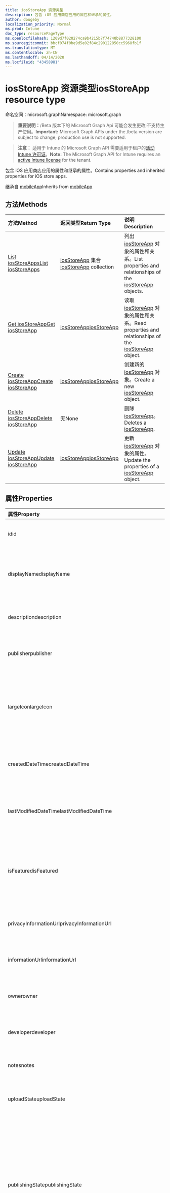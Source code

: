 ```yaml
---
title: iosStoreApp 资源类型
description: 包含 iOS 应用商店应用的属性和继承的属性。
author: dougeby
localization_priority: Normal
ms.prod: Intune
doc_type: resourcePageType
ms.openlocfilehash: 1209d7f020274ca9b4215b7f74740b8877328100
ms.sourcegitcommit: bbcf074f0be9d5e02f84c290122850cc5968fb1f
ms.translationtype: MT
ms.contentlocale: zh-CN
ms.lasthandoff: 04/14/2020
ms.locfileid: "43458981"
---
```

# <a name="iosstoreapp-resource-type"></a><span data-ttu-id="73168-103">iosStoreApp 资源类型</span><span class="sxs-lookup"><span data-stu-id="73168-103">iosStoreApp resource type</span></span>

<span data-ttu-id="73168-104">命名空间：microsoft.graph</span><span class="sxs-lookup"><span data-stu-id="73168-104">Namespace: microsoft.graph</span></span>

> <span data-ttu-id="73168-105">**重要说明：**/Beta 版本下的 Microsoft Graph Api 可能会发生更改;不支持生产使用。</span><span class="sxs-lookup"><span data-stu-id="73168-105">**Important:** Microsoft Graph APIs under the /beta version are subject to change; production use is not supported.</span></span>

> <span data-ttu-id="73168-106">**注意：** 适用于 Intune 的 Microsoft Graph API 需要适用于租户的[活动 Intune 许可证](https://go.microsoft.com/fwlink/?linkid=839381)。</span><span class="sxs-lookup"><span data-stu-id="73168-106">**Note:** The Microsoft Graph API for Intune requires an [active Intune license](https://go.microsoft.com/fwlink/?linkid=839381) for the tenant.</span></span>

<span data-ttu-id="73168-107">包含 iOS 应用商店应用的属性和继承的属性。</span><span class="sxs-lookup"><span data-stu-id="73168-107">Contains properties and inherited properties for iOS store apps.</span></span>


<span data-ttu-id="73168-108">继承自 [mobileApp](../resources/intune-shared-mobileapp.md)</span><span class="sxs-lookup"><span data-stu-id="73168-108">Inherits from [mobileApp](../resources/intune-shared-mobileapp.md)</span></span>

## <a name="methods"></a><span data-ttu-id="73168-109">方法</span><span class="sxs-lookup"><span data-stu-id="73168-109">Methods</span></span>
|<span data-ttu-id="73168-110">方法</span><span class="sxs-lookup"><span data-stu-id="73168-110">Method</span></span>|<span data-ttu-id="73168-111">返回类型</span><span class="sxs-lookup"><span data-stu-id="73168-111">Return Type</span></span>|<span data-ttu-id="73168-112">说明</span><span class="sxs-lookup"><span data-stu-id="73168-112">Description</span></span>|
|:---|:---|:---|
|[<span data-ttu-id="73168-113">List iosStoreApps</span><span class="sxs-lookup"><span data-stu-id="73168-113">List iosStoreApps</span></span>](../api/intune-apps-iosstoreapp-list.md)|<span data-ttu-id="73168-114">[iosStoreApp](../resources/intune-apps-iosstoreapp.md) 集合</span><span class="sxs-lookup"><span data-stu-id="73168-114">[iosStoreApp](../resources/intune-apps-iosstoreapp.md) collection</span></span>|<span data-ttu-id="73168-115">列出 [iosStoreApp](../resources/intune-apps-iosstoreapp.md) 对象的属性和关系。</span><span class="sxs-lookup"><span data-stu-id="73168-115">List properties and relationships of the [iosStoreApp](../resources/intune-apps-iosstoreapp.md) objects.</span></span>|
|[<span data-ttu-id="73168-116">Get iosStoreApp</span><span class="sxs-lookup"><span data-stu-id="73168-116">Get iosStoreApp</span></span>](../api/intune-apps-iosstoreapp-get.md)|[<span data-ttu-id="73168-117">iosStoreApp</span><span class="sxs-lookup"><span data-stu-id="73168-117">iosStoreApp</span></span>](../resources/intune-apps-iosstoreapp.md)|<span data-ttu-id="73168-118">读取 [iosStoreApp](../resources/intune-apps-iosstoreapp.md) 对象的属性和关系。</span><span class="sxs-lookup"><span data-stu-id="73168-118">Read properties and relationships of the [iosStoreApp](../resources/intune-apps-iosstoreapp.md) object.</span></span>|
|[<span data-ttu-id="73168-119">Create iosStoreApp</span><span class="sxs-lookup"><span data-stu-id="73168-119">Create iosStoreApp</span></span>](../api/intune-apps-iosstoreapp-create.md)|[<span data-ttu-id="73168-120">iosStoreApp</span><span class="sxs-lookup"><span data-stu-id="73168-120">iosStoreApp</span></span>](../resources/intune-apps-iosstoreapp.md)|<span data-ttu-id="73168-121">创建新的 [iosStoreApp](../resources/intune-apps-iosstoreapp.md) 对象。</span><span class="sxs-lookup"><span data-stu-id="73168-121">Create a new [iosStoreApp](../resources/intune-apps-iosstoreapp.md) object.</span></span>|
|[<span data-ttu-id="73168-122">Delete iosStoreApp</span><span class="sxs-lookup"><span data-stu-id="73168-122">Delete iosStoreApp</span></span>](../api/intune-apps-iosstoreapp-delete.md)|<span data-ttu-id="73168-123">无</span><span class="sxs-lookup"><span data-stu-id="73168-123">None</span></span>|<span data-ttu-id="73168-124">删除 [iosStoreApp](../resources/intune-apps-iosstoreapp.md)。</span><span class="sxs-lookup"><span data-stu-id="73168-124">Deletes a [iosStoreApp](../resources/intune-apps-iosstoreapp.md).</span></span>|
|[<span data-ttu-id="73168-125">Update iosStoreApp</span><span class="sxs-lookup"><span data-stu-id="73168-125">Update iosStoreApp</span></span>](../api/intune-apps-iosstoreapp-update.md)|[<span data-ttu-id="73168-126">iosStoreApp</span><span class="sxs-lookup"><span data-stu-id="73168-126">iosStoreApp</span></span>](../resources/intune-apps-iosstoreapp.md)|<span data-ttu-id="73168-127">更新 [iosStoreApp](../resources/intune-apps-iosstoreapp.md) 对象的属性。</span><span class="sxs-lookup"><span data-stu-id="73168-127">Update the properties of a [iosStoreApp](../resources/intune-apps-iosstoreapp.md) object.</span></span>|

## <a name="properties"></a><span data-ttu-id="73168-128">属性</span><span class="sxs-lookup"><span data-stu-id="73168-128">Properties</span></span>
|<span data-ttu-id="73168-129">属性</span><span class="sxs-lookup"><span data-stu-id="73168-129">Property</span></span>|<span data-ttu-id="73168-130">类型</span><span class="sxs-lookup"><span data-stu-id="73168-130">Type</span></span>|<span data-ttu-id="73168-131">说明</span><span class="sxs-lookup"><span data-stu-id="73168-131">Description</span></span>|
|:---|:---|:---|
|<span data-ttu-id="73168-132">id</span><span class="sxs-lookup"><span data-stu-id="73168-132">id</span></span>|<span data-ttu-id="73168-133">字符串</span><span class="sxs-lookup"><span data-stu-id="73168-133">String</span></span>|<span data-ttu-id="73168-134">实体的键。</span><span class="sxs-lookup"><span data-stu-id="73168-134">Key of the entity.</span></span> <span data-ttu-id="73168-135">继承自 [mobileApp](../resources/intune-shared-mobileapp.md)</span><span class="sxs-lookup"><span data-stu-id="73168-135">Inherited from [mobileApp](../resources/intune-shared-mobileapp.md)</span></span>|
|<span data-ttu-id="73168-136">displayName</span><span class="sxs-lookup"><span data-stu-id="73168-136">displayName</span></span>|<span data-ttu-id="73168-137">String</span><span class="sxs-lookup"><span data-stu-id="73168-137">String</span></span>|<span data-ttu-id="73168-138">管理员提供或导入的应用标题。</span><span class="sxs-lookup"><span data-stu-id="73168-138">The admin provided or imported title of the app.</span></span> <span data-ttu-id="73168-139">继承自 [mobileApp](../resources/intune-shared-mobileapp.md)</span><span class="sxs-lookup"><span data-stu-id="73168-139">Inherited from [mobileApp](../resources/intune-shared-mobileapp.md)</span></span>|
|<span data-ttu-id="73168-140">description</span><span class="sxs-lookup"><span data-stu-id="73168-140">description</span></span>|<span data-ttu-id="73168-141">字符串</span><span class="sxs-lookup"><span data-stu-id="73168-141">String</span></span>|<span data-ttu-id="73168-142">应用的说明。</span><span class="sxs-lookup"><span data-stu-id="73168-142">The description of the app.</span></span> <span data-ttu-id="73168-143">继承自 [mobileApp](../resources/intune-shared-mobileapp.md)</span><span class="sxs-lookup"><span data-stu-id="73168-143">Inherited from [mobileApp](../resources/intune-shared-mobileapp.md)</span></span>|
|<span data-ttu-id="73168-144">publisher</span><span class="sxs-lookup"><span data-stu-id="73168-144">publisher</span></span>|<span data-ttu-id="73168-145">String</span><span class="sxs-lookup"><span data-stu-id="73168-145">String</span></span>|<span data-ttu-id="73168-146">应用的发布者。</span><span class="sxs-lookup"><span data-stu-id="73168-146">The publisher of the app.</span></span> <span data-ttu-id="73168-147">继承自 [mobileApp](../resources/intune-shared-mobileapp.md)</span><span class="sxs-lookup"><span data-stu-id="73168-147">Inherited from [mobileApp](../resources/intune-shared-mobileapp.md)</span></span>|
|<span data-ttu-id="73168-148">largeIcon</span><span class="sxs-lookup"><span data-stu-id="73168-148">largeIcon</span></span>|[<span data-ttu-id="73168-149">mimeContent</span><span class="sxs-lookup"><span data-stu-id="73168-149">mimeContent</span></span>](../resources/intune-shared-mimecontent.md)|<span data-ttu-id="73168-150">要显示在应用详细信息中并用于图标上传的大图标。</span><span class="sxs-lookup"><span data-stu-id="73168-150">The large icon, to be displayed in the app details and used for upload of the icon.</span></span> <span data-ttu-id="73168-151">继承自 [mobileApp](../resources/intune-shared-mobileapp.md)</span><span class="sxs-lookup"><span data-stu-id="73168-151">Inherited from [mobileApp](../resources/intune-shared-mobileapp.md)</span></span>|
|<span data-ttu-id="73168-152">createdDateTime</span><span class="sxs-lookup"><span data-stu-id="73168-152">createdDateTime</span></span>|<span data-ttu-id="73168-153">DateTimeOffset</span><span class="sxs-lookup"><span data-stu-id="73168-153">DateTimeOffset</span></span>|<span data-ttu-id="73168-154">创建应用的日期和时间。</span><span class="sxs-lookup"><span data-stu-id="73168-154">The date and time the app was created.</span></span> <span data-ttu-id="73168-155">继承自 [mobileApp](../resources/intune-shared-mobileapp.md)</span><span class="sxs-lookup"><span data-stu-id="73168-155">Inherited from [mobileApp](../resources/intune-shared-mobileapp.md)</span></span>|
|<span data-ttu-id="73168-156">lastModifiedDateTime</span><span class="sxs-lookup"><span data-stu-id="73168-156">lastModifiedDateTime</span></span>|<span data-ttu-id="73168-157">DateTimeOffset</span><span class="sxs-lookup"><span data-stu-id="73168-157">DateTimeOffset</span></span>|<span data-ttu-id="73168-158">上次修改应用的日期和时间。</span><span class="sxs-lookup"><span data-stu-id="73168-158">The date and time the app was last modified.</span></span> <span data-ttu-id="73168-159">继承自 [mobileApp](../resources/intune-shared-mobileapp.md)</span><span class="sxs-lookup"><span data-stu-id="73168-159">Inherited from [mobileApp](../resources/intune-shared-mobileapp.md)</span></span>|
|<span data-ttu-id="73168-160">isFeatured</span><span class="sxs-lookup"><span data-stu-id="73168-160">isFeatured</span></span>|<span data-ttu-id="73168-161">Boolean</span><span class="sxs-lookup"><span data-stu-id="73168-161">Boolean</span></span>|<span data-ttu-id="73168-162">指示应用是否被管理员标记为特色的值。继承自 [mobileApp](../resources/intune-shared-mobileapp.md)</span><span class="sxs-lookup"><span data-stu-id="73168-162">The value indicating whether the app is marked as featured by the admin. Inherited from [mobileApp](../resources/intune-shared-mobileapp.md)</span></span>|
|<span data-ttu-id="73168-163">privacyInformationUrl</span><span class="sxs-lookup"><span data-stu-id="73168-163">privacyInformationUrl</span></span>|<span data-ttu-id="73168-164">String</span><span class="sxs-lookup"><span data-stu-id="73168-164">String</span></span>|<span data-ttu-id="73168-165">隐私声明 URL。</span><span class="sxs-lookup"><span data-stu-id="73168-165">The privacy statement Url.</span></span> <span data-ttu-id="73168-166">继承自 [mobileApp](../resources/intune-shared-mobileapp.md)</span><span class="sxs-lookup"><span data-stu-id="73168-166">Inherited from [mobileApp](../resources/intune-shared-mobileapp.md)</span></span>|
|<span data-ttu-id="73168-167">informationUrl</span><span class="sxs-lookup"><span data-stu-id="73168-167">informationUrl</span></span>|<span data-ttu-id="73168-168">String</span><span class="sxs-lookup"><span data-stu-id="73168-168">String</span></span>|<span data-ttu-id="73168-169">详细信息 URL。</span><span class="sxs-lookup"><span data-stu-id="73168-169">The more information Url.</span></span> <span data-ttu-id="73168-170">继承自 [mobileApp](../resources/intune-shared-mobileapp.md)</span><span class="sxs-lookup"><span data-stu-id="73168-170">Inherited from [mobileApp](../resources/intune-shared-mobileapp.md)</span></span>|
|<span data-ttu-id="73168-171">owner</span><span class="sxs-lookup"><span data-stu-id="73168-171">owner</span></span>|<span data-ttu-id="73168-172">String</span><span class="sxs-lookup"><span data-stu-id="73168-172">String</span></span>|<span data-ttu-id="73168-173">应用的所有者。</span><span class="sxs-lookup"><span data-stu-id="73168-173">The owner of the app.</span></span> <span data-ttu-id="73168-174">继承自 [mobileApp](../resources/intune-shared-mobileapp.md)</span><span class="sxs-lookup"><span data-stu-id="73168-174">Inherited from [mobileApp](../resources/intune-shared-mobileapp.md)</span></span>|
|<span data-ttu-id="73168-175">developer</span><span class="sxs-lookup"><span data-stu-id="73168-175">developer</span></span>|<span data-ttu-id="73168-176">String</span><span class="sxs-lookup"><span data-stu-id="73168-176">String</span></span>|<span data-ttu-id="73168-177">应用的开发者。</span><span class="sxs-lookup"><span data-stu-id="73168-177">The developer of the app.</span></span> <span data-ttu-id="73168-178">继承自 [mobileApp](../resources/intune-shared-mobileapp.md)</span><span class="sxs-lookup"><span data-stu-id="73168-178">Inherited from [mobileApp](../resources/intune-shared-mobileapp.md)</span></span>|
|<span data-ttu-id="73168-179">notes</span><span class="sxs-lookup"><span data-stu-id="73168-179">notes</span></span>|<span data-ttu-id="73168-180">String</span><span class="sxs-lookup"><span data-stu-id="73168-180">String</span></span>|<span data-ttu-id="73168-181">应用的备注。</span><span class="sxs-lookup"><span data-stu-id="73168-181">Notes for the app.</span></span> <span data-ttu-id="73168-182">继承自 [mobileApp](../resources/intune-shared-mobileapp.md)</span><span class="sxs-lookup"><span data-stu-id="73168-182">Inherited from [mobileApp](../resources/intune-shared-mobileapp.md)</span></span>|
|<span data-ttu-id="73168-183">uploadState</span><span class="sxs-lookup"><span data-stu-id="73168-183">uploadState</span></span>|<span data-ttu-id="73168-184">Int32</span><span class="sxs-lookup"><span data-stu-id="73168-184">Int32</span></span>|<span data-ttu-id="73168-185">上载状态。</span><span class="sxs-lookup"><span data-stu-id="73168-185">The upload state.</span></span> <span data-ttu-id="73168-186">继承自 [mobileApp](../resources/intune-shared-mobileapp.md)</span><span class="sxs-lookup"><span data-stu-id="73168-186">Inherited from [mobileApp](../resources/intune-shared-mobileapp.md)</span></span>|
|<span data-ttu-id="73168-187">publishingState</span><span class="sxs-lookup"><span data-stu-id="73168-187">publishingState</span></span>|[<span data-ttu-id="73168-188">mobileAppPublishingState</span><span class="sxs-lookup"><span data-stu-id="73168-188">mobileAppPublishingState</span></span>](../resources/intune-apps-mobileapppublishingstate.md)|<span data-ttu-id="73168-189">应用的发布状态。</span><span class="sxs-lookup"><span data-stu-id="73168-189">The publishing state for the app.</span></span> <span data-ttu-id="73168-190">除非应用已发布，否则无法分配应用。</span><span class="sxs-lookup"><span data-stu-id="73168-190">The app cannot be assigned unless the app is published.</span></span> <span data-ttu-id="73168-191">继承自[mobileApp](../resources/intune-shared-mobileapp.md)。</span><span class="sxs-lookup"><span data-stu-id="73168-191">Inherited from [mobileApp](../resources/intune-shared-mobileapp.md).</span></span> <span data-ttu-id="73168-192">可取值为：`notPublished`、`processing`、`published`。</span><span class="sxs-lookup"><span data-stu-id="73168-192">Possible values are: `notPublished`, `processing`, `published`.</span></span>|
|<span data-ttu-id="73168-193">isAssigned</span><span class="sxs-lookup"><span data-stu-id="73168-193">isAssigned</span></span>|<span data-ttu-id="73168-194">Boolean</span><span class="sxs-lookup"><span data-stu-id="73168-194">Boolean</span></span>|<span data-ttu-id="73168-195">指示是否至少向一个组分配了应用程序的值。</span><span class="sxs-lookup"><span data-stu-id="73168-195">The value indicating whether the app is assigned to at least one group.</span></span> <span data-ttu-id="73168-196">继承自 [mobileApp](../resources/intune-shared-mobileapp.md)</span><span class="sxs-lookup"><span data-stu-id="73168-196">Inherited from [mobileApp](../resources/intune-shared-mobileapp.md)</span></span>|
|<span data-ttu-id="73168-197">roleScopeTagIds</span><span class="sxs-lookup"><span data-stu-id="73168-197">roleScopeTagIds</span></span>|<span data-ttu-id="73168-198">String 集合</span><span class="sxs-lookup"><span data-stu-id="73168-198">String collection</span></span>|<span data-ttu-id="73168-199">此移动应用的作用域标记 id 列表。</span><span class="sxs-lookup"><span data-stu-id="73168-199">List of scope tag ids for this mobile app.</span></span> <span data-ttu-id="73168-200">继承自 [mobileApp](../resources/intune-shared-mobileapp.md)</span><span class="sxs-lookup"><span data-stu-id="73168-200">Inherited from [mobileApp](../resources/intune-shared-mobileapp.md)</span></span>|
|<span data-ttu-id="73168-201">dependentAppCount</span><span class="sxs-lookup"><span data-stu-id="73168-201">dependentAppCount</span></span>|<span data-ttu-id="73168-202">Int32</span><span class="sxs-lookup"><span data-stu-id="73168-202">Int32</span></span>|<span data-ttu-id="73168-203">子应用程序的依赖项总数。</span><span class="sxs-lookup"><span data-stu-id="73168-203">The total number of dependencies the child app has.</span></span> <span data-ttu-id="73168-204">继承自 [mobileApp](../resources/intune-shared-mobileapp.md)</span><span class="sxs-lookup"><span data-stu-id="73168-204">Inherited from [mobileApp](../resources/intune-shared-mobileapp.md)</span></span>|
|<span data-ttu-id="73168-205">bundleId</span><span class="sxs-lookup"><span data-stu-id="73168-205">bundleId</span></span>|<span data-ttu-id="73168-206">String</span><span class="sxs-lookup"><span data-stu-id="73168-206">String</span></span>|<span data-ttu-id="73168-207">标识名称。</span><span class="sxs-lookup"><span data-stu-id="73168-207">The Identity Name.</span></span>|
|<span data-ttu-id="73168-208">appStoreUrl</span><span class="sxs-lookup"><span data-stu-id="73168-208">appStoreUrl</span></span>|<span data-ttu-id="73168-209">String</span><span class="sxs-lookup"><span data-stu-id="73168-209">String</span></span>|<span data-ttu-id="73168-210">Apple App Store URL</span><span class="sxs-lookup"><span data-stu-id="73168-210">The Apple App Store URL</span></span>|
|<span data-ttu-id="73168-211">applicableDeviceType</span><span class="sxs-lookup"><span data-stu-id="73168-211">applicableDeviceType</span></span>|[<span data-ttu-id="73168-212">iosDeviceType</span><span class="sxs-lookup"><span data-stu-id="73168-212">iosDeviceType</span></span>](../resources/intune-apps-iosdevicetype.md)|<span data-ttu-id="73168-213">可运行此应用的 iOS 体系结构。</span><span class="sxs-lookup"><span data-stu-id="73168-213">The iOS architecture for which this app can run on.</span></span>|
|<span data-ttu-id="73168-214">minimumSupportedOperatingSystem</span><span class="sxs-lookup"><span data-stu-id="73168-214">minimumSupportedOperatingSystem</span></span>|[<span data-ttu-id="73168-215">iosMinimumOperatingSystem</span><span class="sxs-lookup"><span data-stu-id="73168-215">iosMinimumOperatingSystem</span></span>](../resources/intune-apps-iosminimumoperatingsystem.md)|<span data-ttu-id="73168-216">最低适用操作系统的值。</span><span class="sxs-lookup"><span data-stu-id="73168-216">The value for the minimum applicable operating system.</span></span>|

## <a name="relationships"></a><span data-ttu-id="73168-217">关系</span><span class="sxs-lookup"><span data-stu-id="73168-217">Relationships</span></span>
|<span data-ttu-id="73168-218">关系</span><span class="sxs-lookup"><span data-stu-id="73168-218">Relationship</span></span>|<span data-ttu-id="73168-219">类型</span><span class="sxs-lookup"><span data-stu-id="73168-219">Type</span></span>|<span data-ttu-id="73168-220">说明</span><span class="sxs-lookup"><span data-stu-id="73168-220">Description</span></span>|
|:---|:---|:---|
|<span data-ttu-id="73168-221">categories</span><span class="sxs-lookup"><span data-stu-id="73168-221">categories</span></span>|<span data-ttu-id="73168-222">[mobileAppCategory](../resources/intune-apps-mobileappcategory.md) 集合</span><span class="sxs-lookup"><span data-stu-id="73168-222">[mobileAppCategory](../resources/intune-apps-mobileappcategory.md) collection</span></span>|<span data-ttu-id="73168-223">此应用的类别列表。</span><span class="sxs-lookup"><span data-stu-id="73168-223">The list of categories for this app.</span></span> <span data-ttu-id="73168-224">继承自 [mobileApp](../resources/intune-shared-mobileapp.md)</span><span class="sxs-lookup"><span data-stu-id="73168-224">Inherited from [mobileApp](../resources/intune-shared-mobileapp.md)</span></span>|
|<span data-ttu-id="73168-225">assignments</span><span class="sxs-lookup"><span data-stu-id="73168-225">assignments</span></span>|<span data-ttu-id="73168-226">[mobileAppAssignment](../resources/intune-apps-mobileappassignment.md) 集合</span><span class="sxs-lookup"><span data-stu-id="73168-226">[mobileAppAssignment](../resources/intune-apps-mobileappassignment.md) collection</span></span>|<span data-ttu-id="73168-227">此移动应用的组分配的列表。</span><span class="sxs-lookup"><span data-stu-id="73168-227">The list of group assignments for this mobile app.</span></span> <span data-ttu-id="73168-228">继承自 [mobileApp](../resources/intune-shared-mobileapp.md)</span><span class="sxs-lookup"><span data-stu-id="73168-228">Inherited from [mobileApp](../resources/intune-shared-mobileapp.md)</span></span>|
|<span data-ttu-id="73168-229">installSummary</span><span class="sxs-lookup"><span data-stu-id="73168-229">installSummary</span></span>|[<span data-ttu-id="73168-230">mobileAppInstallSummary</span><span class="sxs-lookup"><span data-stu-id="73168-230">mobileAppInstallSummary</span></span>](../resources/intune-apps-mobileappinstallsummary.md)|<span data-ttu-id="73168-231">移动应用安装摘要。</span><span class="sxs-lookup"><span data-stu-id="73168-231">Mobile App Install Summary.</span></span> <span data-ttu-id="73168-232">继承自 [mobileApp](../resources/intune-shared-mobileapp.md)</span><span class="sxs-lookup"><span data-stu-id="73168-232">Inherited from [mobileApp](../resources/intune-shared-mobileapp.md)</span></span>|
|<span data-ttu-id="73168-233">deviceStatuses</span><span class="sxs-lookup"><span data-stu-id="73168-233">deviceStatuses</span></span>|<span data-ttu-id="73168-234">[mobileAppInstallStatus](../resources/intune-apps-mobileappinstallstatus.md)集合</span><span class="sxs-lookup"><span data-stu-id="73168-234">[mobileAppInstallStatus](../resources/intune-apps-mobileappinstallstatus.md) collection</span></span>|<span data-ttu-id="73168-235">此移动应用程序的安装状态列表。</span><span class="sxs-lookup"><span data-stu-id="73168-235">The list of installation states for this mobile app.</span></span> <span data-ttu-id="73168-236">继承自 [mobileApp](../resources/intune-shared-mobileapp.md)</span><span class="sxs-lookup"><span data-stu-id="73168-236">Inherited from [mobileApp](../resources/intune-shared-mobileapp.md)</span></span>|
|<span data-ttu-id="73168-237">userStatuses</span><span class="sxs-lookup"><span data-stu-id="73168-237">userStatuses</span></span>|<span data-ttu-id="73168-238">[userAppInstallStatus](../resources/intune-apps-userappinstallstatus.md)集合</span><span class="sxs-lookup"><span data-stu-id="73168-238">[userAppInstallStatus](../resources/intune-apps-userappinstallstatus.md) collection</span></span>|<span data-ttu-id="73168-239">此移动应用程序的安装状态列表。</span><span class="sxs-lookup"><span data-stu-id="73168-239">The list of installation states for this mobile app.</span></span> <span data-ttu-id="73168-240">继承自 [mobileApp](../resources/intune-shared-mobileapp.md)</span><span class="sxs-lookup"><span data-stu-id="73168-240">Inherited from [mobileApp](../resources/intune-shared-mobileapp.md)</span></span>|
|<span data-ttu-id="73168-241">相互</span><span class="sxs-lookup"><span data-stu-id="73168-241">relationships</span></span>|<span data-ttu-id="73168-242">[mobileAppRelationship](../resources/intune-apps-mobileapprelationship.md)集合</span><span class="sxs-lookup"><span data-stu-id="73168-242">[mobileAppRelationship](../resources/intune-apps-mobileapprelationship.md) collection</span></span>|<span data-ttu-id="73168-243">此移动应用的关系列表。</span><span class="sxs-lookup"><span data-stu-id="73168-243">List of relationships for this mobile app.</span></span> <span data-ttu-id="73168-244">继承自 [mobileApp](../resources/intune-shared-mobileapp.md)</span><span class="sxs-lookup"><span data-stu-id="73168-244">Inherited from [mobileApp](../resources/intune-shared-mobileapp.md)</span></span>|

## <a name="json-representation"></a><span data-ttu-id="73168-245">JSON 表示形式</span><span class="sxs-lookup"><span data-stu-id="73168-245">JSON Representation</span></span>
<span data-ttu-id="73168-246">下面是资源的 JSON 表示形式。</span><span class="sxs-lookup"><span data-stu-id="73168-246">Here is a JSON representation of the resource.</span></span>
<!-- {
  "blockType": "resource",
  "keyProperty": "id",
  "@odata.type": "microsoft.graph.iosStoreApp"
}
-->
``` json
{
  "@odata.type": "#microsoft.graph.iosStoreApp",
  "id": "String (identifier)",
  "displayName": "String",
  "description": "String",
  "publisher": "String",
  "largeIcon": {
    "@odata.type": "microsoft.graph.mimeContent",
    "type": "String",
    "value": "binary"
  },
  "createdDateTime": "String (timestamp)",
  "lastModifiedDateTime": "String (timestamp)",
  "isFeatured": true,
  "privacyInformationUrl": "String",
  "informationUrl": "String",
  "owner": "String",
  "developer": "String",
  "notes": "String",
  "uploadState": 1024,
  "publishingState": "String",
  "isAssigned": true,
  "roleScopeTagIds": [
    "String"
  ],
  "dependentAppCount": 1024,
  "bundleId": "String",
  "appStoreUrl": "String",
  "applicableDeviceType": {
    "@odata.type": "microsoft.graph.iosDeviceType",
    "iPad": true,
    "iPhoneAndIPod": true
  },
  "minimumSupportedOperatingSystem": {
    "@odata.type": "microsoft.graph.iosMinimumOperatingSystem",
    "v8_0": true,
    "v9_0": true,
    "v10_0": true,
    "v11_0": true,
    "v12_0": true,
    "v13_0": true
  }
}
```



